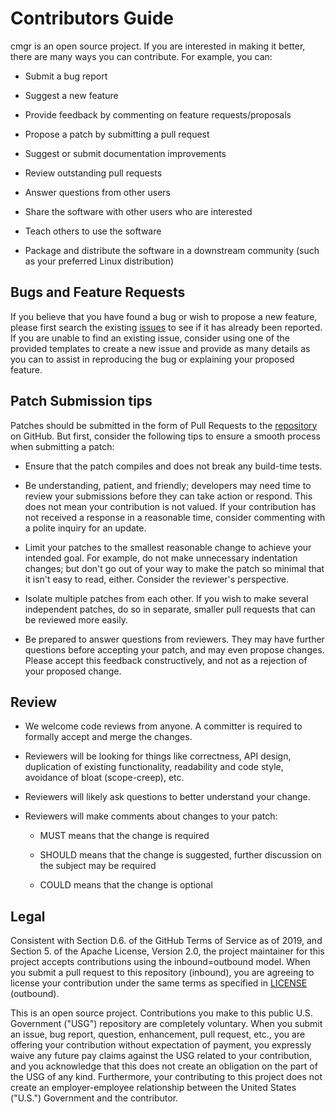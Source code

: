 # Contributors Guide

cmgr is an open source project. If you are interested in making it better,
there are many ways you can contribute. For example, you can:

- Submit a bug report

- Suggest a new feature

- Provide feedback by commenting on feature requests/proposals

- Propose a patch by submitting a pull request

- Suggest or submit documentation improvements

- Review outstanding pull requests

- Answer questions from other users

- Share the software with other users who are interested

- Teach others to use the software

- Package and distribute the software in a downstream community (such as your
preferred Linux distribution)

## Bugs and Feature Requests

If you believe that you have found a bug or wish to propose a new feature,
please first search the existing [issues] to see if it has already been
reported. If you are unable to find an existing issue, consider using one of
the provided templates to create a new issue and provide as many details as
you can to assist in reproducing the bug or explaining your proposed feature.

## Patch Submission tips

Patches should be submitted in the form of Pull Requests to the  [repository]
on GitHub. But first, consider the following tips to ensure a smooth process
when submitting a patch:

- Ensure that the patch compiles and does not break any build-time tests.

- Be understanding, patient, and friendly; developers may need time to review
your submissions before they can take action or respond. This does not mean
your contribution is not valued. If your contribution has not received a
response in a reasonable time, consider commenting with a polite inquiry for
an update.

- Limit your patches to the smallest reasonable change to achieve your
intended goal. For example, do not make unnecessary indentation changes; but
don't go out of your way to make the patch so minimal that it isn't easy to
read, either. Consider the reviewer's perspective.

- Isolate multiple patches from each other. If you wish to make several
independent patches, do so in separate, smaller pull requests that can be
reviewed more easily.

- Be prepared to answer questions from reviewers. They may have further
questions before accepting your patch, and may even propose changes. Please
accept this feedback constructively, and not as a rejection of your proposed
change.

## Review

- We welcome code reviews from anyone. A committer is required to formally
accept and merge the changes.

- Reviewers will be looking for things like correctness, API design,
duplication of existing functionality, readability and code style, avoidance
of bloat (scope-creep), etc.

- Reviewers will likely ask questions to better understand your change.

- Reviewers will make comments about changes to your patch:

    - MUST means that the change is required

    - SHOULD means that the change is suggested, further discussion on the
subject may be required

    - COULD means that the change is optional

## Legal

Consistent with Section D.6. of the GitHub Terms of Service as of 2019, and
Section 5. of the Apache License, Version 2.0, the project maintainer for this
project accepts contributions using the inbound=outbound model. When you
submit a pull request to this repository (inbound), you are agreeing to
license your contribution under the same terms as specified in [LICENSE]
(outbound).

This is an open source project. Contributions you make to this public U.S.
Government ("USG") repository are completely voluntary. When you submit an
issue, bug report, question, enhancement, pull request, etc., you are offering
your contribution without expectation of payment, you expressly waive any
future pay claims against the USG related to your contribution, and you
acknowledge that this does not create an obligation on the part of the USG of
any kind. Furthermore, your contributing to this project does not create an
employer-employee relationship between the United States ("U.S.") Government
and the contributor.

[issues]: https://github.com/ArmyCyberInstitute/cmgr/issues

[repository]: https://github.com/ArmyCyberInstitute/cmgr/

[LICENSE]: LICENSE
